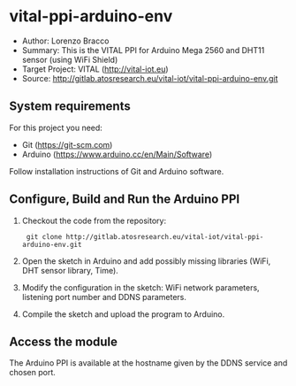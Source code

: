 # vital-ppi-arduino-env

* Author: Lorenzo Bracco
* Summary: This is the VITAL PPI for Arduino Mega 2560 and DHT11 sensor (using WiFi Shield)
* Target Project: VITAL (<http://vital-iot.eu>)
* Source: <http://gitlab.atosresearch.eu/vital-iot/vital-ppi-arduino-env.git>

## System requirements

For this project you need:

* Git (<https://git-scm.com>)
* Arduino (<https://www.arduino.cc/en/Main/Software>)

Follow installation instructions of Git and Arduino software.

## Configure, Build and Run the Arduino PPI

1. Checkout the code from the repository:

        git clone http://gitlab.atosresearch.eu/vital-iot/vital-ppi-arduino-env.git

3. Open the sketch in Arduino and add possibly missing libraries (WiFi, DHT sensor library, Time).

4. Modify the configuration in the sketch: WiFi network parameters, listening port number and DDNS parameters.
5. Compile the sketch and upload the program to Arduino.

## Access the module

The Arduino PPI is available at the hostname given by the DDNS service and chosen port.


